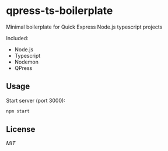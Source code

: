 # qpress-ts-boilerplate

Minimal boilerplate for Quick Express Node.js typescript projects

Included:

- Node.js
- Typescript
- Nodemon
- QPress

## Usage

Start server (port 3000):

```bash
npm start
```

## License
*MIT*
